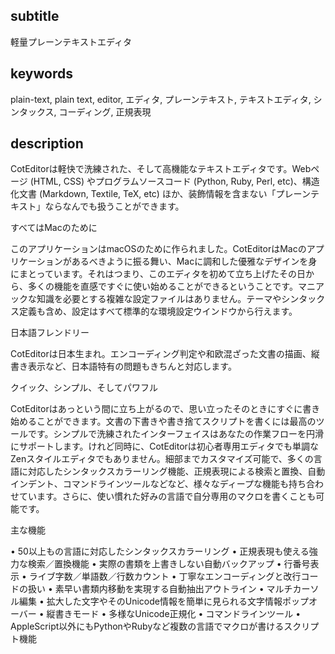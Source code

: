 
subtitle
-----------

軽量プレーンテキストエディタ


keywords
-----------

plain-text, plain text, editor, エディタ, プレーンテキスト, テキストエディタ, シンタックス, コーディング, 正規表現


description
-----------

CotEditorは軽快で洗練された、そして高機能なテキストエディタです。Webページ (HTML, CSS) やプログラムソースコード (Python, Ruby, Perl, etc)、構造化文書 (Markdown, Textile, TeX, etc) ほか、装飾情報を含まない「プレーンテキスト」ならなんでも扱うことができます。


すべてはMacのために

このアプリケーションはmacOSのために作られました。CotEditorはMacのアプリケーションがあるべきように振る舞い、Macに調和した優雅なデザインを身にまとっています。それはつまり、このエディタを初めて立ち上げたその日から、多くの機能を直感ですぐに使い始めることができるということです。マニアックな知識を必要とする複雑な設定ファイルはありません。テーマやシンタックス定義も含め、設定はすべて標準的な環境設定ウインドウから行えます。

日本語フレンドリー

CotEditorは日本生まれ。エンコーディング判定や和欧混ざった文書の描画、縦書き表示など、日本語特有の問題もきちんと対応します。

クイック、シンプル、そしてパワフル

CotEditorはあっという間に立ち上がるので、思い立ったそのときにすぐに書き始めることができます。文書の下書きや書き捨てスクリプトを書くには最高のツールです。シンプルで洗練されたインターフェイスはあなたの作業フローを円滑にサポートします。けれど同時に、CotEditorは初心者専用エディタでも単調なZenスタイルエディタでもありません。細部までカスタマイズ可能で、多くの言語に対応したシンタックスカラーリング機能、正規表現による検索と置換、自動インデント、コマンドラインツールなどなど、様々なディープな機能も持ち合わせています。さらに、使い慣れた好みの言語で自分専用のマクロを書くことも可能です。

主な機能

• 50以上もの言語に対応したシンタックスカラーリング
• 正規表現も使える強力な検索／置換機能
• 実際の書類を上書きしない自動バックアップ
• 行番号表示
• ライブ字数／単語数／行数カウント
• 丁寧なエンコーディングと改行コードの扱い
• 素早い書類内移動を実現する自動抽出アウトライン
• マルチカーソル編集
• 拡大した文字やそのUnicode情報を簡単に見られる文字情報ポップオーバー
• 縦書きモード
• 多様なUnicode正規化
• コマンドラインツール
• AppleScript以外にもPythonやRubyなど複数の言語でマクロが書けるスクリプト機能
